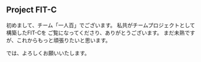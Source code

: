 ﻿## Project FIT-C ##

初めまして、チーム「一人百」でございます。
私共がチームプロジェクトとして構築したFIT-Cを
ご覧になってくださり、ありがとうございます。
まだ未熟ですが、これからもっと頑張りたいと思います。

では、よろしくお願いいたします。